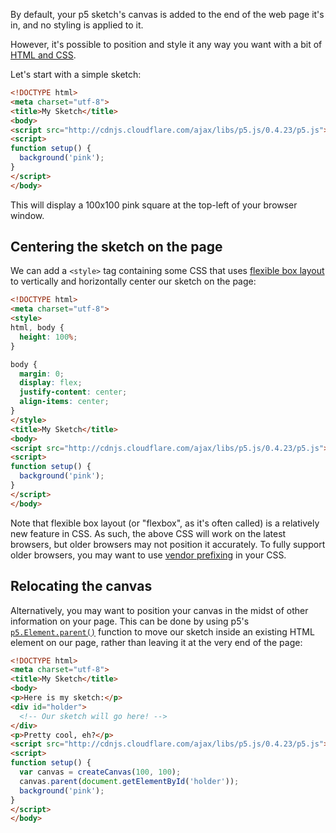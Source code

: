 By default, your p5 sketch's canvas is added to the end of the web page it's in, and no styling is applied to it.

However, it's possible to position and style it any way you want with a bit of [HTML and CSS](Intro-to-HTML-and-CSS).

Let's start with a simple sketch:

```html
<!DOCTYPE html>
<meta charset="utf-8">
<title>My Sketch</title>
<body>
<script src="http://cdnjs.cloudflare.com/ajax/libs/p5.js/0.4.23/p5.js"></script>
<script>
function setup() {
  background('pink');
}
</script>
</body>
```

This will display a 100x100 pink square at the top-left of your browser window.

## Centering the sketch on the page

We can add a `<style>` tag containing some CSS that uses [flexible box layout](https://css-tricks.com/snippets/css/a-guide-to-flexbox/) to vertically and horizontally center our sketch on the page:

```html
<!DOCTYPE html>
<meta charset="utf-8">
<style>
html, body {
  height: 100%;
}

body {
  margin: 0;
  display: flex;
  justify-content: center;
  align-items: center;
}
</style>
<title>My Sketch</title>
<body>
<script src="http://cdnjs.cloudflare.com/ajax/libs/p5.js/0.4.23/p5.js"></script>
<script>
function setup() {
  background('pink');
}
</script>
</body>
```

Note that flexible box layout (or "flexbox", as it's often called) is a relatively new feature in CSS. As such, the above CSS will work on the latest browsers, but older browsers may not position it accurately. To fully support older browsers, you may want to use [vendor prefixing](http://shouldiprefix.com/#flexbox) in your CSS.

## Relocating the canvas

Alternatively, you may want to position your canvas in the midst of other information on your page. This can be done by using p5's [`p5.Element.parent()`](http://p5js.org/reference/#/p5.Element/parent) function to move our sketch inside an existing HTML element on our page, rather than leaving it at the very end of the page:

```html
<!DOCTYPE html>
<meta charset="utf-8">
<title>My Sketch</title>
<body>
<p>Here is my sketch:</p>
<div id="holder">
  <!-- Our sketch will go here! -->
</div>
<p>Pretty cool, eh?</p>
<script src="http://cdnjs.cloudflare.com/ajax/libs/p5.js/0.4.23/p5.js"></script>
<script>
function setup() {
  var canvas = createCanvas(100, 100);
  canvas.parent(document.getElementById('holder'));
  background('pink');
}
</script>
</body>
```
